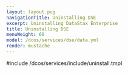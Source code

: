 ```yaml
---
layout: layout.pug
navigationTitle: Uninstalling DSE
excerpt: Uninstalling DataStax Enterprise
title: Uninstalling DSE
menuWeight: 60
model: /dcos/services/dse/data.yml
render: mustache
---
```


#include /dcos/services/include/uninstall.tmpl
